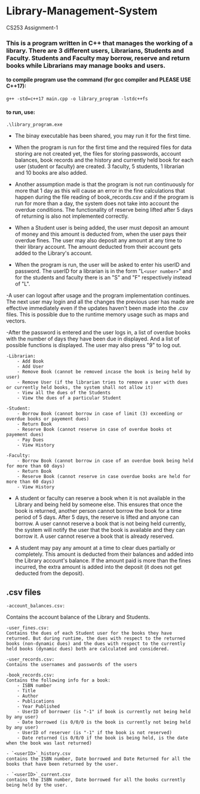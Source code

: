 # **Library-Management-System**
CS253 Assignment-1


### This is a program written in C++ that manages the working of a library. There are 3 different users, Librarians, Students and Faculty. Students and Faculty may borrow, reserve and return books while Librarians may manage books and users.

#### to compile program use the command (for gcc compiler and **PLEASE USE C++17**):
``` g++ -std=c++17 main.cpp -o library_program -lstdc++fs ```

#### to run, use:
```.\library_program.exe ```

- The binay executable has been shared, you may run it for the first time.

- When the program is run for the first time and the required files for data storing are not created yet, the files for storing passwords, account balances, book records and the history and currently held book for each user (student or faculty) are created. 3 faculty, 5 students, 1 librarian and 10 books are also added.

- Another assumption made is that the program is not run continuously for more that 1 day as this will cause an error in the fine calculations that happen during the file reading of book_records.csv and if the program is run for more than a day, the system does not take into account the overdue conditions. The functionality of reserve being lifted after 5 days of returning is also not implemented correctly.

- When a Student user is being added, the user must deposit an amount of money and this amount is deducted from, when the user pays their overdue fines. The user may also deposit any amount at any time to their library account. The amount deducted from their account gets added to the Library's account.

- When the program is run, the user will be asked to enter his userID and password. The userID for a librarian is in the form "L`<user number>`" and for the students and faculty there is an "S" and "F" respectively instead of "L". 

-A user can logout after usage and the program implementation continues. The next user may login and all the changes the previous user has made are effective immediately even if the updates haven't been made into the .csv files. This is possible due to the runtime memory usage such as maps and vectors.

-After the password is entered and the user logs in, a list of overdue books with the number of days they have been due in displayed. And a list of possible functions is displayed. The user may also press "9" to log out.
    
    -Librarian:
        - Add Book
        - Add User
        - Remove Book (cannot be removed incase the book is being held by user)
        - Remove User (if the librarian tries to remove a user with dues or currently held books, the system shall not allow it)
        - View all the dues of the Students
        - View the dues of a particular Student
    
    -Student:
        - Borrow Book (cannot borrow in case of limit (3) exceeding or overdue books or payement dues)
        - Return Book
        - Reserve Book (cannot reserve in case of overdue books ot payement dues)
        - Pay Dues
        - View History

    -Faculty:
        - Borrow Book (cannot borrow in case of an overdue book being held for more than 60 days)
        - Return Book
        - Reserve Book (cannot reserve in case overdue books are held for more than 60 days)
        - View History

- A student or faculty can reserve a book when it is not available in the Library and being held by someone else. This ensures that once the book is returned, another person cannot borrow the book for a time period of 5 days. After 5 days, the reserve is lifted and anyone can borrow. A user cannot reserve a book that is not being held currently, the system will notify the user that the book is available and they can borrow it. A user cannot reserve a book that is already reserved.

- A student may pay any amount at a time to clear dues partially or completely. This amount is deducted from their balances and added into the Library account's balance. If the amount paid is more than the fines incurred, the extra amount is added into the deposit (it does not get deducted from the deposit).

## .csv files

    -account_balances.csv:
Contains the account balance of the Library and Students.

    -user_fines.csv:
    Contains the dues of each Student user for the books they have returned. But during runtime, the dues with respect to the returned books (non-dynamic dues) and the dues with respect to the currently held books (dynamic dues) both are calculated and considered.

    -user_records.csv:
    Contains the usernames and passwords of the users

    -book_records.csv:
    Contains the following info for a book:
        - ISBN number
        - Title
        - Author
        - Publications
        - Year Published
        - UserID of borrower (is "-1" if book is currently not being held by any user)
        - Date borrowed (is 0/0/0 is the book is currently not being held by any user)
        - UserID of reserver (is "-1" if the book is not reserved)
        - Date returned (is 0/0/0 if the book is being held, is the date when the book was last returned)

    - `<userID>`_history.csv
    contains the ISBN number, Date borrowed and Date Returned for all the books that have been returned by the user.

    - `<userID>`_current.csv
    contains the ISBN number, Date borrowed for all the books currently being held by the user.




